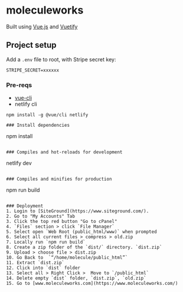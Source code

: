 # moleculeworks

Built using [Vue.js](https://vuejs.org/) and [Vuetify](https://vuetifyjs.com/en/getting-started/quick-start)

## Project setup

Add a `.env` file to root, with Stripe secret key:

```
STRIPE_SECRET=xxxxxx
```

### Pre-reqs
- [vue-cli](https://cli.vuejs.org/guide/installation.html)
- netlify cli
```
npm install -g @vue/cli netlify

### Install dependencies
```
npm install
```

### Compiles and hot-reloads for development
```
netlify dev
```

### Compiles and minifies for production
```
npm run build
```

### Deployment
1. Login to [SiteGround](https://www.siteground.com/).
2. Go to "My Accounts" Tab
3. Click the top red button "Go to cPanel"
4. `Files` section > click `File Manager`
5. Select open `Web Root (public_html/www)` when prompted
6. Select all current files > compress > old.zip
7. Locally run `npm run build`
8. Create a zip folder of the `dist/` directory. `dist.zip`
9. Upload > choose file > dist.zip
10. Go Back to  `“/home/molecule/public_html”`
11. Extract `dist.zip`
12. Click into `dist` folder
13. Select all > Right Click >  Move to `/public_html`
14. Delete empty `dist` folder, `dist.zip`, `old.zip`
15. Go to [www.moleculeworks.com](https://www.moleculeworks.com/)

